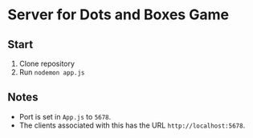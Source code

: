 # Server for Dots and Boxes Game

## Start
1. Clone repository
2. Run `nodemon app.js` 

## Notes
* Port is set in `App.js` to `5678`. 
* The clients associated with this has the URL `http://localhost:5678`. 